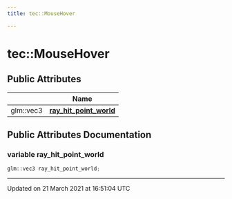 ```yaml
---
title: tec::MouseHover

---
```


# tec::MouseHover



## Public Attributes

|                | Name           |
| -------------- | -------------- |
| glm::vec3 | **[ray_hit_point_world](/engine/Classes/structtec_1_1_mouse_hover/#variable-ray_hit_point_world)**  |

## Public Attributes Documentation

### variable ray_hit_point_world

```cpp
glm::vec3 ray_hit_point_world;
```


-------------------------------

Updated on 21 March 2021 at 16:51:04 UTC